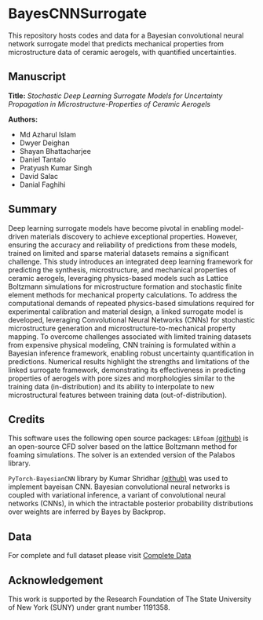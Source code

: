 # BayesCNNSurrogate
This repository hosts codes and data for a Bayesian convolutional neural network surrogate model that predicts mechanical properties from microstructure data of ceramic aerogels, with quantified uncertainties.

## Manuscript
**Title:** *Stochastic Deep Learning Surrogate Models for Uncertainty Propagation in Microstructure-Properties of Ceramic Aerogels*

**Authors:**  
- Md Azharul Islam 
- Dwyer Deighan   
- Shayan Bhattacharjee  
- Daniel Tantalo  
- Pratyush Kumar Singh  
- David Salac 
- Danial Faghihi


## Summary
Deep learning surrogate models have become pivotal in enabling model-driven materials discovery to achieve exceptional properties. However, ensuring the accuracy and reliability of predictions from these models, trained on limited and sparse material datasets remains a significant challenge.
This study introduces an integrated deep learning framework for predicting the synthesis, microstructure, and mechanical properties of ceramic aerogels, leveraging physics-based models such as Lattice Boltzmann simulations for microstructure formation and stochastic finite element methods for mechanical property calculations.
To address the computational demands of repeated physics-based simulations required for experimental calibration and material design, a linked surrogate model is developed, leveraging Convolutional Neural Networks (CNNs) for stochastic microstructure generation and microstructure-to-mechanical property mapping. To overcome challenges associated with limited training datasets from expensive physical modeling, CNN training is formulated within a Bayesian inference framework, enabling robust uncertainty quantification in predictions.
Numerical results highlight the strengths and limitations of the linked surrogate framework, demonstrating its effectiveness in predicting properties of aerogels with pore sizes and morphologies similar to the training data (in-distribution) and its ability to interpolate to new microstructural features between training data (out-of-distribution).

## Credits
This software uses the following open source packages: `LBfoam` [(github)](https://github.com/mehdiataei/LBfoam) is an open-source CFD solver based on the lattice Boltzmann method for foaming simulations. The solver is an extended version of the Palabos library. 

`PyTorch-BayesianCNN` library by Kumar Shridhar [(github)](https://github.com/kumar-shridhar/PyTorch-BayesianCNN/tree/master) was used to implement bayeisan CNN. Bayesian convolutional neural networks is coupled with variational inference, a variant of convolutional neural networks (CNNs), in which the intractable posterior probability distributions over weights are inferred by Bayes by Backprop.

## Data
For complete and full dataset please visit [Complete Data](https://buffalo.box.com/s/plnfy71egend77pmsu1nb76471sua5b8)

## Acknowledgement
This work is supported by the Research Foundation of The State University of New York (SUNY) under grant number 1191358.
